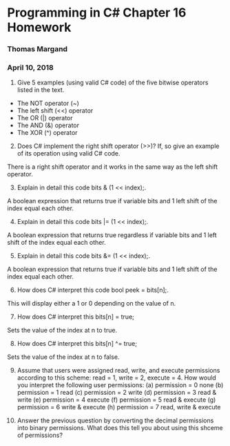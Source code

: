 # Programming in C# Chapter 16 Homework
### Thomas Margand
### April 10, 2018

1. Give 5 examples (using valid C# code) of the five bitwise operators listed in the text.

 - The NOT operator (~)
 - The left shift (<<) operator
 - The OR (|) operator
 - The AND (&) operator
 - The XOR (^) operator

2. Does C# implement the right shift operator (>>)?  If, so give an example of its operation using valid C# code.

There is a right shift operator and it works in the same way as the left shift operator.

3. Explain in detail this code bits & (1 << index);.

A boolean expression that returns true if variable bits and 1 left shift of the index equal each other.

4. Explain in detail this code bits |= (1 << index);.

A boolean expression that returns true regardless if variable bits and 1 left shift of the index equal each other.

5. Explain in detail this code bits &= (1 << index);.

A boolean expression that returns true if variable bits and 1 left shift of the index equal each other.

6. How does C# interpret this code bool peek = bits[n];.

This will display either a 1 or 0 depending on the value of n.

7. How does C# interpret this bits[n] = true;

Sets the value of the index at n to true.

8. How does C# interpret this bits[n] ^= true;

Sets the value of the index at n to false.

9. Assume that users were assigned read, write, and execute permissions according to this scheme: read
= 1, write = 2, execute = 4. How would you interpret the following user permissions:
(a) permission = 0 none
(b) permission = 1 read
(c) permission = 2 write
(d) permission = 3 read & write
(e) permission = 4 execute
(f) permission = 5 read & execute
(g) permission = 6 write & execute
(h) permission = 7 read, write & execute

10. Answer the previous question by converting the decimal permissions into binary permissions. What
does this tell you about using this shceme of permissions?
